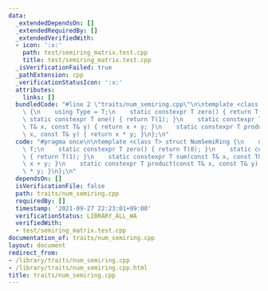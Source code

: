 ```yaml
---
data:
  _extendedDependsOn: []
  _extendedRequiredBy: []
  _extendedVerifiedWith:
  - icon: ':x:'
    path: test/semiring_matrix.test.cpp
    title: test/semiring_matrix.test.cpp
  _isVerificationFailed: true
  _pathExtension: cpp
  _verificationStatusIcon: ':x:'
  attributes:
    links: []
  bundledCode: "#line 2 \"traits/num_semiring.cpp\"\n\ntemplate <class T> struct NumSemiRing\
    \ {\n    using Type = T;\n    static constexpr T zero() { return T(0); }\n   \
    \ static constexpr T one() { return T(1); }\n    static constexpr T sum(const\
    \ T& x, const T& y) { return x + y; }\n    static constexpr T product(const T&\
    \ x, const T& y) { return x * y; }\n};\n"
  code: "#pragma once\n\ntemplate <class T> struct NumSemiRing {\n    using Type =\
    \ T;\n    static constexpr T zero() { return T(0); }\n    static constexpr T one()\
    \ { return T(1); }\n    static constexpr T sum(const T& x, const T& y) { return\
    \ x + y; }\n    static constexpr T product(const T& x, const T& y) { return x\
    \ * y; }\n};\n"
  dependsOn: []
  isVerificationFile: false
  path: traits/num_semiring.cpp
  requiredBy: []
  timestamp: '2021-09-27 22:23:01+09:00'
  verificationStatus: LIBRARY_ALL_WA
  verifiedWith:
  - test/semiring_matrix.test.cpp
documentation_of: traits/num_semiring.cpp
layout: document
redirect_from:
- /library/traits/num_semiring.cpp
- /library/traits/num_semiring.cpp.html
title: traits/num_semiring.cpp
---
```


